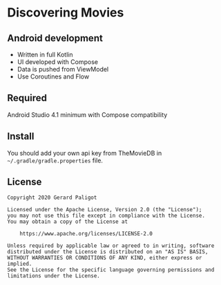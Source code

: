 # Discovering Movies

## Android development

* Written in full Kotlin
* UI developed with Compose
* Data is pushed from ViewModel
* Use Coroutines and Flow

## Required

Android Studio 4.1 minimum with Compose compatibility

## Install

You should add your own api key from TheMovieDB in `~/.gradle/gradle.properties` file.

## License

```
Copyright 2020 Gerard Paligot

Licensed under the Apache License, Version 2.0 (the "License");
you may not use this file except in compliance with the License.
You may obtain a copy of the License at

    https://www.apache.org/licenses/LICENSE-2.0

Unless required by applicable law or agreed to in writing, software
distributed under the License is distributed on an "AS IS" BASIS,
WITHOUT WARRANTIES OR CONDITIONS OF ANY KIND, either express or implied.
See the License for the specific language governing permissions and
limitations under the License.
```